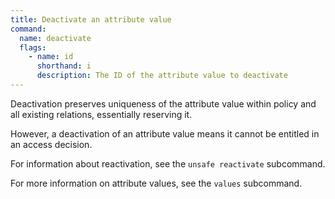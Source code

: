```yaml
---
title: Deactivate an attribute value
command:
  name: deactivate
  flags:
    - name: id
      shorthand: i
      description: The ID of the attribute value to deactivate
---
```


Deactivation preserves uniqueness of the attribute value within policy and all existing relations, essentially reserving it.

However, a deactivation of an attribute value means it cannot be entitled in an access decision.

For information about reactivation, see the `unsafe reactivate` subcommand.

For more information on attribute values, see the `values` subcommand.
